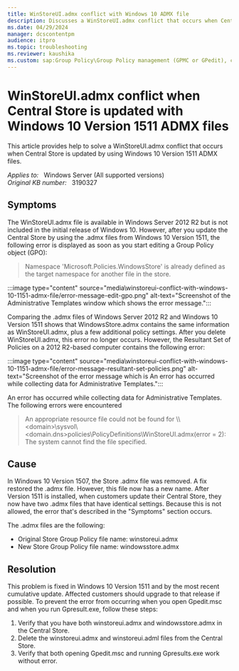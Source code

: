 ```yaml
---
title: WinStoreUI.admx conflict with Windows 10 ADMX file
description: Discusses a WinStoreUI.admx conflict that occurs when Central Store is updated by using Windows 10 Version 1511 ADMX files. This problem is fixed in Windows 10 Version1511.
ms.date: 04/29/2024
manager: dcscontentpm
audience: itpro
ms.topic: troubleshooting
ms.reviewer: kaushika
ms.custom: sap:Group Policy\Group Policy management (GPMC or GPedit), csstroubleshoot
---
```

# WinStoreUI.admx conflict when Central Store is updated with Windows 10 Version 1511 ADMX files

This article provides help to solve a WinStoreUI.admx conflict that occurs when Central Store is updated by using Windows 10 Version 1511 ADMX files.

_Applies to:_ &nbsp; Windows Server (All supported versions)  
_Original KB number:_ &nbsp; 3190327

## Symptoms

The WinStoreUI.admx file is available in Windows Server 2012 R2 but is not included in the initial release of Windows 10. However, after you update the Central Store by using the .admx files from Windows 10 Version 1511, the following error is displayed as soon as you start editing a Group Policy object (GPO):

> Namespace 'Microsoft.Policies.WindowsStore' is already defined as the target namespace for another file in the store.

:::image type="content" source="media\winstoreui-conflict-with-windows-10-1151-admx-file/error-message-edit-gpo.png" alt-text="Screenshot of the Administrative Templates window which shows the error message.":::

Comparing the .admx files of Windows Server 2012 R2 and Windows 10 Version 1511 shows that WindowsStore.admx contains the same information as WinStoreUI.admx, plus a few additional policy settings. After you delete WinStoreUI.admx, this error no longer occurs. However, the Resultant Set of Policies on a 2012 R2-based computer contains the following error:

:::image type="content" source="media\winstoreui-conflict-with-windows-10-1151-admx-file/error-message-resultant-set-policies.png" alt-text="Screenshot of the error message which is An error has occurred while collecting data for Administrative Templates.":::

An error has occurred while collecting data for Administrative Templates. The following errors were encountered

> An appropriate resource file could not be found for \\\\\<domain>\sysvol\\<domain.dns>policies\PolicyDefinitions\WinStoreUI.admx\(error = 2): The system cannot find the file specified.

## Cause

In Windows 10 Version 1507, the Store .admx file was removed. A fix restored the .admx file. However, this file now has a new name. After Version 1511 is installed, when customers update their Central Store, they now have two .admx files that have identical settings. Because this is not allowed, the error that's described in the "Symptoms" section occurs.

The .admx files are the following:

- Original Store Group Policy file name: winstoreui.admx
- New Store Group Policy file name: windowsstore.admx

## Resolution

This problem is fixed in Windows 10 Version 1511 and by the most recent cumulative update. Affected customers should upgrade to that release if possible. To prevent the error from occurring when you open Gpedit.msc and when you run Gpresult.exe, follow these steps:  

1. Verify that you have both winstoreui.admx and windowsstore.admx in the Central Store.
2. Delete the winstoreui.admx and winstoreui.adml files from the Central Store.
3. Verify that both opening Gpedit.msc and running Gpresults.exe work without error.
